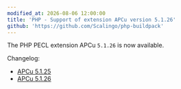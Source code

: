 ```yaml
---
modified_at: 2026-08-06 12:00:00
title: 'PHP - Support of extension APCu version 5.1.26'
github: 'https://github.com/Scalingo/php-buildpack'
---
```


The PHP PECL extension APCu `5.1.26` is now available.

Changelog:
- [APCu 5.1.25](https://github.com/krakjoe/apcu/releases/tag/v5.1.25)
- [APCu 5.1.26](https://github.com/krakjoe/apcu/releases/tag/v5.1.26)
